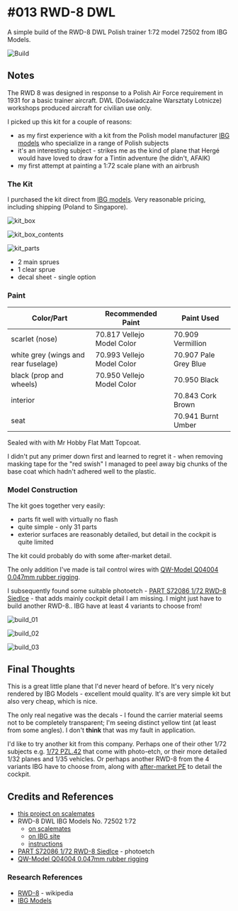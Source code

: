 # #013 RWD-8 DWL

A simple build of the RWD-8 DWL Polish trainer 1:72 model 72502 from IBG Models.

![Build](./assets/RWD8DWL_build.jpg?raw=true)

## Notes

The RWD 8 was designed in response to a Polish Air Force requirement in 1931 for a basic trainer aircraft.
DWL (Doświadczalne Warsztaty Lotnicze) workshops produced aircraft for civilian use only.

I picked up this kit for a couple of reasons:

* as my first experience with a kit from the Polish model manufacturer [IBG models](http://www.ibgmodels.com/72502-2/) who specialize in a range of Polish subjects
* it's an interesting subject - strikes me as the kind of plane that Hergé would have loved to draw for a Tintin adventure (he didn't, AFAIK)
* my first attempt at painting a 1:72 scale plane with an airbrush

### The Kit

I purchased the kit direct from [IBG models](http://www.ibgmodels.com/72502-2/). Very reasonable pricing, including shipping (Poland to Singapore).

![kit_box](./assets/kit_box.jpg?raw=true)

![kit_box_contents](./assets/kit_box_contents.jpg?raw=true)

![kit_parts](./assets/kit_parts.jpg?raw=true)

* 2 main sprues
* 1 clear sprue
* decal sheet - single option

### Paint

| Color/Part                           | Recommended Paint           | Paint Used |
|--------------------------------------|-----------------------------|------------|
| scarlet (nose)                       | 70.817 Vellejo Model Color  | 70.909 Vermillion  |
| white grey (wings and rear fuselage) | 70.993 Vellejo Model Color  | 70.907 Pale Grey Blue |
| black (prop and wheels)              | 70.950 Vellejo Model Color  | 70.950 Black       |
| interior                             |                             | 70.843 Cork Brown  |
| seat                                 |                             | 70.941 Burnt Umber |

Sealed with with Mr Hobby Flat Matt Topcoat.

I didn't put any primer down first and learned to regret it - when removing masking tape for the "red swish" I managed to peel away big chunks of the base coat which hadn't adhered well to the plastic.

### Model Construction

The kit goes together very easily:

* parts fit well with virtually no flash
* quite simple - only 31 parts
* exterior surfaces are reasonably detailed, but detail in the cockpit is quite limited

The kit could probably do with some after-market detail.

The only addition I've made is tail control wires with [QW-Model Q04004 0.047mm rubber rigging](http://www.qw-model.com/nd.jsp?id=59#_np=111_356).

I subsequently found some suitable photoetch  - [PART S72086 1/72 RWD-8 Siedlce](http://en.ibg.com.pl/en,part-s72086-1-72-rwd-8-siedlce,3,82,84,86,2880.html#.YCPpiukzaL4) - that adds mainly cockpit detail I am missing. I might just have to build another RWD-8.. IBG have at least 4 variants to choose from!

![build_01](./assets/build_01.jpg?raw=true)

![build_02](./assets/build_02.jpg?raw=true)

![build_03](./assets/build_03.jpg?raw=true)

## Final Thoughts

This is a great little plane that I'd never heard of before. It's very nicely rendered by IBG Models - excellent mould quality.
It's are very simple kit but also very cheap, which is nice.

The only real negative was the decals - I found the carrier material seems not to be completely transparent; I'm seeing distinct yellow tint (at least from some angles). I don't **think** that was my fault in application.

I'd like to try another kit from this company.
Perhaps one of their other 1/72 subjects e.g. [1/72 PZL.42](http://www.ibgmodels.com/72509-2/) that come with photo-etch,
or their more detailed 1/32 planes and 1/35 vehicles.
Or perhaps another RWD-8 from the 4 variants IBG have to choose from, along with [after-market PE](http://en.ibg.com.pl/en,part-s72086-1-72-rwd-8-siedlce,3,82,84,86,2880.html#.YCPpiukzaL4) to detail the cockpit.

## Credits and References

* [this project on scalemates](https://www.scalemates.com/profiles/mate.php?id=74137&p=projects&project=93910)
* RWD-8 DWL IBG Models No. 72502 1:72
    * [on scalemates](https://www.scalemates.com/kits/ibg-models-72502-rwd-8-dwl--938420)
    * [on IBG site](http://www.ibgmodels.com/72502-2/)
    * [instructions](./assets/72502-instructions.pdf)
* [PART S72086 1/72 RWD-8 Siedlce](http://en.ibg.com.pl/en,part-s72086-1-72-rwd-8-siedlce,3,82,84,86,2880.html#.YCPpiukzaL4) - photoetch
* [QW-Model Q04004 0.047mm rubber rigging](http://www.qw-model.com/nd.jsp?id=59#_np=111_356)

### Research References

* [RWD-8](https://en.wikipedia.org/wiki/RWD_8) - wikipedia
* [IBG Models](http://www.ibgmodels.com)
